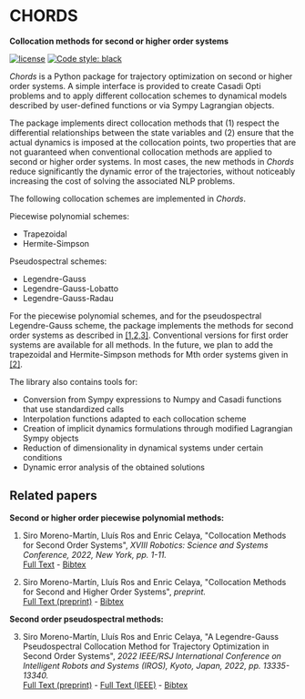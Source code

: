 # CHORDS
**Collocation methods for second or higher order systems**

[![license](https://img.shields.io/badge/license-MIT-blue.svg?style=flat-square)](https://raw.githubusercontent.com/AunSiro/optibot/main/LICENSE)
[![Code style: black](https://img.shields.io/badge/code%20style-black-000000.svg)](https://github.com/psf/black)

*Chords* is a Python package for trajectory optimization on second or higher order systems. A simple interface is provided to create Casadi Opti problems and to apply different collocation schemes to dynamical models described by user-defined functions or via Sympy Lagrangian objects.

The package implements direct collocation methods that (1) respect the differential relationships between the state variables and (2) ensure that the actual dynamics is imposed at the collocation points, two properties that are not guaranteed when conventional collocation methods are applied to second or higher order systems. In most cases, the new methods in *Chords* reduce significantly the dynamic error of the trajectories, without noticeably increasing the cost of solving the associated NLP problems.

The following collocation schemes are implemented in *Chords*.

Piecewise polynomial schemes:

- Trapezoidal
- Hermite-Simpson

Pseudospectral schemes:

- Legendre-Gauss
- Legendre-Gauss-Lobatto
- Legendre-Gauss-Radau

For the piecewise polynomial schemes, and for the pseudospectral Legendre-Gauss scheme, the package implements the methods for second order systems as described in [[1,2,3]](https://github.com/AunSiro/optibot#related-papers). Conventional versions for first order systems are available for all methods. In the future, we plan to add the trapezoidal and Hermite-Simpson methods for Mth order systems given in [[2]](https://github.com/AunSiro/optibot#related-papers).

The library also contains tools for:

- Conversion from Sympy expressions to Numpy and Casadi
  functions that use standardized calls
- Interpolation functions adapted to each collocation scheme
- Creation of implicit dynamics formulations through
  modified Lagrangian Sympy objects
- Reduction of dimensionality in dynamical systems
  under certain conditions
- Dynamic error analysis of the obtained solutions


## Related papers
**Second or higher order piecewise polynomial methods:**

1. Siro Moreno-Martín, Lluís Ros and Enric Celaya,
"Collocation Methods for Second Order Systems",
*XVIII Robotics: Science and Systems Conference, 2022, New York, pp. 1-11.*  
[<ins>Full Text</ins>](http://www.roboticsproceedings.org/rss18/p038.html) -
[<ins>Bibtex</ins>](https://raw.githubusercontent.com/AunSiro/optibot/main/bibtex/Collocation-Moreno-RSS22.bib)


2. Siro Moreno-Martín, Lluís Ros and Enric Celaya,
"Collocation Methods for Second and Higher Order Systems",
*preprint.*  
[<ins>Full Text (preprint)</ins>](https://arxiv.org/abs/2302.09056) -
[<ins>Bibtex</ins>](https://raw.githubusercontent.com/AunSiro/optibot/main/bibtex/Collocation-Moreno-preprint23.bib)

**Second order pseudospectral methods:**

3. Siro Moreno-Martín, Lluís Ros and Enric Celaya,
 "A Legendre-Gauss Pseudospectral Collocation Method for Trajectory Optimization in Second Order Systems",
 *2022 IEEE/RSJ International Conference on Intelligent Robots and Systems (IROS), Kyoto, Japan, 2022, pp. 13335-13340.*  
[<ins>Full Text (preprint)</ins>](https://arxiv.org/abs/2302.09036) -
[<ins>Full Text (IEEE)</ins>](https://ieeexplore.ieee.org/document/9981255) -
[<ins>Bibtex</ins>](https://raw.githubusercontent.com/AunSiro/optibot/main/bibtex/Pseudospectral-Moreno-IROS22.bib)
